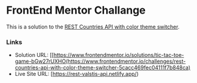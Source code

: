 # FrontEnd Mentor Challange

This is a solution to the [REST Countries API with color theme switcher](https://www.frontendmentor.io/challenges/rest-countries-api-with-color-theme-switcher-5cacc469fec04111f7b848ca).

### Links

- Solution URL: [[https://www.frontendmentor.io/solutions/tic-tac-toe-game-bGw27rUXHO(https://www.frontendmentor.io/challenges/rest-countries-api-with-color-theme-switcher-5cacc469fec04111f7b848ca)
- Live Site URL: [https://rest-valstis-api.netlify.app/)
